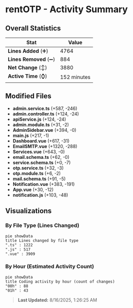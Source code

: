 # rentOTP - Activity Summary 

## Overall Statistics

| Stat                   | Value                                                             |
| ---------------------- | ----------------------------------------------------------------- |
| **Lines Added** (➕)   | 4764                                          |
| **Lines Removed** (➖) | 884                                        |
| **Net Change** (↕)    | 3880                |
| **Active Time** (⌚)   | 152 minutes |


## Modified Files
- **admin.service.ts** (+587, -246)
- **admin.controller.ts** (+124, -24)
- **apiService.js** (+124, -24)
- **admin.module.ts** (+31, -2)
- **AdminSidebar.vue** (+394, -0)
- **main.js** (+217, -1)
- **Dashboard.vue** (+617, -31)
- **EmailSMTP.vue** (+1320, -288)
- **Services.vue** (+643, -0)
- **email.schema.ts** (+62, -0)
- **service.schema.ts** (+0, -7)
- **otp.service.ts** (+32, -3)
- **otp.module.ts** (+6, -2)
- **mail.schema.ts** (+91, -5)
- **Notification.vue** (+383, -191)
- **App.vue** (+30, -12)
- **notification.js** (+103, -48)

## Visualizations

### By File Type (Lines Changed)

```mermaid
pie showData
title Lines changed by file type
".ts" : 1222
".js" : 517
".vue" : 3909
```

### By Hour (Estimated Activity Count)

```mermaid
pie showData
title Coding activity by hour (count of changes)
"00h" : 88
"01h" : 43
```


> **Last Updated:** 8/16/2025, 1:26:25 AM